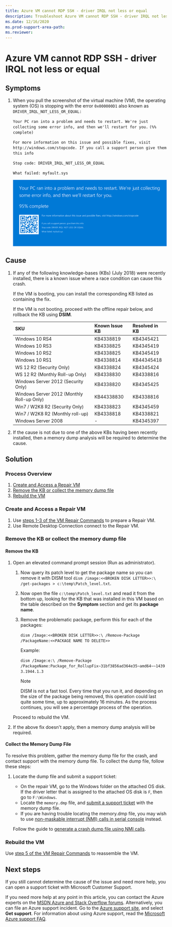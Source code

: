 ```yaml
---
title: Azure VM cannot RDP SSH - driver IRQL not less or equal
description: Troubleshoot Azure VM cannot RDP SSH - driver IRQL not less or equal.
ms.date: 12/16/2020
ms.prod-support-area-path: 
ms.reviewer: 
---
```


# Azure VM cannot RDP SSH - driver IRQL not less or equal

## Symptoms

1. When you pull the screenshot of the virtual machine (VM), the operating system (OS) is stopping with the error `0x000000D1` also known as `DRIVER_IRQL_NOT_LESS_OR_EQUAL:`

   `Your PC ran into a problem and needs to restart. We're just collecting some error info, and then we'll restart for you.`
   `(%% complete)`

   `For more information on this issue and possible fixes, visit http://windows.com/stopcode. If you call a support person give them this info`

   `Stop code: DRIVER_IRQL_NOT_LESS_OR_EQUAL`

   `What failed: myfault.sys`

   ![Error messages](./media/azure-vm-cannot-rdp-ssh-driver-irql-not-less-equal/1-error.png)

## Cause

1. If any of the following knowledge-bases (KBs) (July 2018) were recently installed, there is a known issue where a race condition can cause this crash.

   If the VM is booting, you can install the corresponding KB listed as containing the fix.

   If the VM is not booting, proceed with the offline repair below, and rollback the KB using **DSIM**.

   |SKU|Known Issue KB|Resolved in KB|
   |---|---|---|
   |Windows 10 RS4|KB4338819|KB4345421|
   |Windows 10 RS3|KB4338825|KB4345419|
   |Windows 10 RS2|KB4338825|KB4345419|
   |Windows 10 RS1|KB4338814|KB44345418|
   |WS 12 R2 (Security Only)|KB4338824|KB4345424|
   |WS 12 R2 (Monthly Roll-up Only)|KB4338830|KB4338816|
   |Windows Server 2012 (Security Only)|KB4338820|KB4345425|
   |Windows Server 2012 (Monthly Roll-up Only)|KB44338830|KB4338816|
   |Win7 / W2K8 R2 (Security Only)|KB4338823|KB4345459|
   |Win7 / W2K8 R2 (Monthly roll-up)|KB4338818|KB4338821|
   |Windows Server 2008|-|KB4345397|

2. If the cause is not due to one of the above KBs having been recently installed, then a memory dump analysis will be required to determine the cause.

## Solution

### Process Overview

1. [Create and Access a Repair VM](#1)
2. [Remove the KB or collect the memory dump file](#2)
3. [Rebuild the VM](#3)

### Create and Access a Repair VM<a id="1"></a>

1. Use [steps 1-3 of the VM Repair Commands](https://docs.microsoft.com/azure/virtual-machines/troubleshooting/repair-windows-vm-using-azure-virtual-machine-repair-commands#repair-process-example) to prepare a Repair VM.
2. Use Remote Desktop Connection connect to the Repair VM.

### Remove the KB or collect the memory dump file<a id="2"></a>

#### Remove the KB

1. Open an elevated command prompt session (Run as administrator).

   1. Now query its patch level to get the package name so you can remove it with DISM tool
   `dism /image:<<BROKEN DISK LETTER>>:\ /get-packages > c:\temp\Patch_level.txt`.

   2. Now open the file `c:\temp\Patch_level.txt` and read it from the bottom up, looking for the KB that was installed in this VM based on the table described on the **Symptom** section and get its **package name**.

   3. Remove the problematic package, perform this for each of the packages:

      `dism /Image:<<BROKEN DISK LETTER>>:\ /Remove-Package /PackageName:<<PACKAGE NAME TO DELETE>>`

      Example:

      `dism /Image:e:\ /Remove-Package /PackageName:Package_for_RollupFix~31bf3856ad364e35~amd64~~14393.1944.1.3`

      > [!NOTE]
      > DISM is not a fast tool. Every time that you run it, and depending on the size of the package being removed, this operation could last quite some time, up to approximately 16 minutes. As the process continues, you will see a percentage process of the operation.

   Proceed to rebuild the VM.

2. If the above fix doesn't apply, then a memory dump analysis will be required.

#### Collect the Memory Dump File

To resolve this problem, gather the memory dump file for the crash, and contact support with the memory dump file. To collect the dump file, follow these steps:

1. Locate the dump file and submit a support ticket:

   - On the repair VM, go to the Windows folder on the attached OS disk. If the driver letter that is assigned to the attached OS disk is `F`, then go to `F:\Windows`.
   - Locate the `memory.dmp` file, and [submit a support ticket](https://portal.azure.com/?#blade/Microsoft_Azure_Support/HelpAndSupportBlade) with the memory dump file.
   - If you are having trouble locating the memory.dmp file, you may wish to use [non-maskable interrupt (NMI) calls in serial console](https://docs.microsoft.com/azure/virtual-machines/troubleshooting/serial-console-windows#use-the-serial-console-for-nmi-calls) instead.

   Follow the guide to [generate a crash dump file using NMI calls](https://docs.microsoft.com/windows/client-management/generate-kernel-or-complete-crash-dump).

### Rebuild the VM<a id="3"></a>

Use [step 5 of the VM Repair Commands](https://docs.microsoft.com/azure/virtual-machines/troubleshooting/repair-windows-vm-using-azure-virtual-machine-repair-commands#repair-process-example) to reassemble the VM.

## Next steps

If you still cannot determine the cause of the issue and need more help, you can open a support ticket with Microsoft Customer Support.

If you need more help at any point in this article, you can contact the Azure experts on the [MSDN Azure and Stack Overflow forums](https://azure.microsoft.com/support/forums/). Alternatively, you can file an Azure support incident. Go to the [Azure support site](https://azure.microsoft.com/support/options/), and select **Get support**. For information about using Azure support, read the [Microsoft Azure support FAQ](https://azure.microsoft.com/support/faq/).
